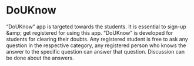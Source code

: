 DoUKnow
=======

 “DoUKnow” app is targeted towards the students. It is essential to sign-up &amp;amp; get registered for using this app. “DoUKnow” is developed for students for clearing their doubts. Any registered student is free to ask any question in the respective category, any registered person who knows the answer to the specific question can answer that question. Discussion can be done about the answers.
